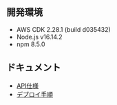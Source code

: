 ## 開発環境
- AWS CDK 2.28.1 (build d035432)
- Node.js v16.14.2
- npm 8.5.0

## ドキュメント
- [API仕様](/doc/API仕様.md)
- [デプロイ手順](/doc/デプロイ手順.md)
